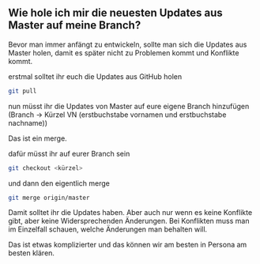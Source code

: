 ## Wie hole ich mir die neuesten Updates aus Master auf meine Branch?

Bevor man immer anfängt zu entwickeln, sollte man sich die Updates aus Master holen, damit es später nicht zu Problemen kommt und Konflikte kommt.

erstmal solltet ihr euch die Updates aus GitHub holen

```bash
git pull
```

nun müsst ihr die Updates von Master auf eure eigene Branch hinzufügen (Branch -> Kürzel VN (erstbuchstabe vornamen und erstbuchstabe nachname))

Das ist ein merge.

dafür müsst ihr auf eurer Branch sein

```bash
git checkout <kürzel>
```

und dann den eigentlich merge

```bash
git merge origin/master
```

Damit solltet ihr die Updates haben. Aber auch nur wenn es keine Konflikte gibt, aber keine Widersprechenden Änderungen. Bei Konflikten muss man im Einzelfall schauen, welche Änderungen man behalten will.

Das ist etwas komplizierter und das können wir am besten in Persona am besten klären.
